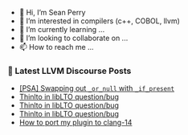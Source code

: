 - 👋 Hi, I’m Sean Perry
- 👀 I’m interested in compilers (c++, COBOL, llvm)
- 🌱 I’m currently learning ...
- 💞️ I’m looking to collaborate on ...
- 📫 How to reach me ...

<!---
s66perry/s66perry is a ✨ special ✨ repository because its `README.md` (this file) appears on your GitHub profile.
You can click the Preview link to take a look at your changes.
--->
### 📕 Latest LLVM Discourse Posts

<!-- DISCOURSE-LLVM:START -->
- [[PSA] Swapping out `_or_null` with `_if_present`](https://discourse.llvm.org/t/psa-swapping-out-or-null-with-if-present/65018#post_12)
- [Thinlto in libLTO question/bug](https://discourse.llvm.org/t/thinlto-in-liblto-question-bug/65046#post_5)
- [Thinlto in libLTO question/bug](https://discourse.llvm.org/t/thinlto-in-liblto-question-bug/65046#post_4)
- [Thinlto in libLTO question/bug](https://discourse.llvm.org/t/thinlto-in-liblto-question-bug/65046#post_3)
- [How to port my plugin to clang-14](https://discourse.llvm.org/t/how-to-port-my-plugin-to-clang-14/65045#post_3)
<!-- DISCOURSE-LLVM:END -->
